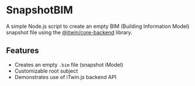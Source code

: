 # SnapshotBIM

A simple Node.js script to create an empty BIM (Building Information Model) snapshot file using the [@itwin/core-backend](https://www.npmjs.com/package/@itwin/core-backend) library.

## Features

- Creates an empty `.bim` file (snapshot iModel)
- Customizable root subject
- Demonstrates use of iTwin.js backend API
